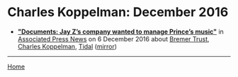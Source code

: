 # Charles Koppelman: December 2016

 - [**"Documents: Jay Z’s company wanted to manage Prince’s music"**](https://apnews.com/20b81c0084f9422c9022841d87c0c4d8) in [Associated Press News](https://apnews.com/) on 6 December 2016 about [Bremer Trust](../../topics/bremer-trust/index.md), [Charles Koppelman](../../topics/charles-koppelman/index.md), [Tidal](../../topics/tidal/index.md) ([mirror](https://web.archive.org/web/*/https://apnews.com/20b81c0084f9422c9022841d87c0c4d8))

----

[Home](./)
